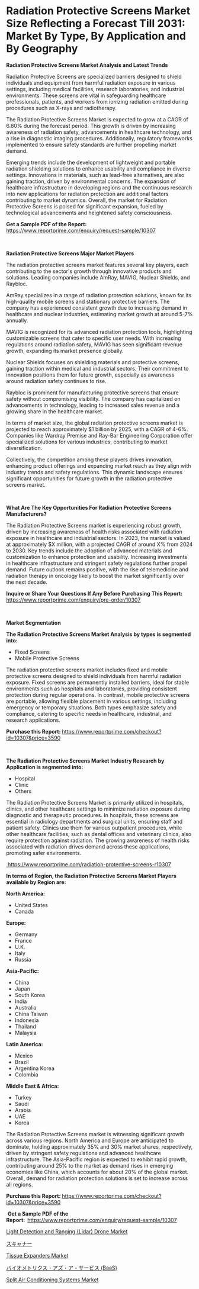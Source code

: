 <p><h1>Radiation Protective Screens Market Size Reflecting a Forecast Till 2031: Market By Type, By Application and By Geography</h1></p><p><strong>Radiation Protective Screens Market Analysis and Latest Trends</strong></p>
<p><p>Radiation Protective Screens are specialized barriers designed to shield individuals and equipment from harmful radiation exposure in various settings, including medical facilities, research laboratories, and industrial environments. These screens are vital in safeguarding healthcare professionals, patients, and workers from ionizing radiation emitted during procedures such as X-rays and radiotherapy.</p><p>The Radiation Protective Screens Market is expected to grow at a CAGR of 6.80% during the forecast period. This growth is driven by increasing awareness of radiation safety, advancements in healthcare technology, and a rise in diagnostic imaging procedures. Additionally, regulatory frameworks implemented to ensure safety standards are further propelling market demand.</p><p>Emerging trends include the development of lightweight and portable radiation shielding solutions to enhance usability and compliance in diverse settings. Innovations in materials, such as lead-free alternatives, are also gaining traction, driven by environmental concerns. The expansion of healthcare infrastructure in developing regions and the continuous research into new applications for radiation protection are additional factors contributing to market dynamics. Overall, the market for Radiation Protective Screens is poised for significant expansion, fueled by technological advancements and heightened safety consciousness.</p></p>
<p><strong>Get a Sample PDF of the Report:&nbsp;</strong> <a href="https://www.reportprime.com/enquiry/request-sample/10307">https://www.reportprime.com/enquiry/request-sample/10307</a></p>
<p>&nbsp;</p>
<p><strong>Radiation Protective Screens Major Market Players</strong></p>
<p><p>The radiation protective screens market features several key players, each contributing to the sector's growth through innovative products and solutions. Leading companies include AmRay, MAVIG, Nuclear Shields, and Raybloc. </p><p>AmRay specializes in a range of radiation protection solutions, known for its high-quality mobile screens and stationary protective barriers. The company has experienced consistent growth due to increasing demand in healthcare and nuclear industries, estimating market growth at around 5-7% annually. </p><p>MAVIG is recognized for its advanced radiation protection tools, highlighting customizable screens that cater to specific user needs. With increasing regulations around radiation safety, MAVIG has seen significant revenue growth, expanding its market presence globally.</p><p>Nuclear Shields focuses on shielding materials and protective screens, gaining traction within medical and industrial sectors. Their commitment to innovation positions them for future growth, especially as awareness around radiation safety continues to rise.</p><p>Raybloc is prominent for manufacturing protective screens that ensure safety without compromising visibility. The company has capitalized on advancements in technology, leading to increased sales revenue and a growing share in the healthcare market.</p><p>In terms of market size, the global radiation protective screens market is projected to reach approximately $1 billion by 2025, with a CAGR of 4-6%. Companies like Wardray Premise and Ray-Bar Engineering Corporation offer specialized solutions for various industries, contributing to market diversification.</p><p>Collectively, the competition among these players drives innovation, enhancing product offerings and expanding market reach as they align with industry trends and safety regulations. This dynamic landscape ensures significant opportunities for future growth in the radiation protective screens market.</p></p>
<p>&nbsp;</p>
<p><strong>What Are The Key Opportunities For Radiation Protective Screens Manufacturers?</strong></p>
<p><p>The Radiation Protective Screens market is experiencing robust growth, driven by increasing awareness of health risks associated with radiation exposure in healthcare and industrial sectors. In 2023, the market is valued at approximately $X million, with a projected CAGR of around X% from 2024 to 2030. Key trends include the adoption of advanced materials and customization to enhance protection and usability. Increasing investments in healthcare infrastructure and stringent safety regulations further propel demand. Future outlook remains positive, with the rise of telemedicine and radiation therapy in oncology likely to boost the market significantly over the next decade.</p></p>
<p><strong>Inquire or Share Your Questions If Any Before Purchasing This Report:</strong> <a href="https://www.reportprime.com/enquiry/pre-order/10307">https://www.reportprime.com/enquiry/pre-order/10307</a></p>
<p>&nbsp;</p>
<p><strong>Market Segmentation</strong></p>
<p><strong>The Radiation Protective Screens Market Analysis by types is segmented into:</strong></p>
<p><ul><li>Fixed Screens</li><li>Mobile Protective Screens</li></ul></p>
<p><p>The radiation protective screens market includes fixed and mobile protective screens designed to shield individuals from harmful radiation exposure. Fixed screens are permanently installed barriers, ideal for stable environments such as hospitals and laboratories, providing consistent protection during regular operations. In contrast, mobile protective screens are portable, allowing flexible placement in various settings, including emergency or temporary situations. Both types emphasize safety and compliance, catering to specific needs in healthcare, industrial, and research applications.</p></p>
<p><strong>Purchase this Report:&nbsp;</strong><a href="https://www.reportprime.com/checkout?id=10307&price=3590">https://www.reportprime.com/checkout?id=10307&price=3590</a></p>
<p>&nbsp;</p>
<p><strong>The Radiation Protective Screens Market Industry Research by Application is segmented into:</strong></p>
<p><ul><li>Hospital</li><li>Clinic</li><li>Others</li></ul></p>
<p><p>The Radiation Protective Screens Market is primarily utilized in hospitals, clinics, and other healthcare settings to minimize radiation exposure during diagnostic and therapeutic procedures. In hospitals, these screens are essential in radiology departments and surgical units, ensuring staff and patient safety. Clinics use them for various outpatient procedures, while other healthcare facilities, such as dental offices and veterinary clinics, also require protection against radiation. The growing awareness of health risks associated with radiation drives demand across these applications, promoting safer environments.</p></p>
<p><a href="https://www.reportprime.com/radiation-protective-screens-r10307">&nbsp;https://www.reportprime.com/radiation-protective-screens-r10307</a></p>
<p><strong>In terms of Region, the Radiation Protective Screens Market Players available by Region are:</strong></p>
<p>
    <p> <strong> North America: </strong>
        <ul>
            <li>United States</li>
            <li>Canada</li>
        </ul>
        </p> 
    <p> <strong> Europe: </strong>
        <ul>
            <li>Germany</li>
            <li>France</li>
            <li>U.K.</li>
            <li>Italy</li>
            <li>Russia</li>
        </ul>
        </p> 
    <p> <strong> Asia-Pacific: </strong>
        <ul>
            <li>China</li>
            <li>Japan</li>
            <li>South Korea</li>
            <li>India</li>
            <li>Australia</li>
            <li>China Taiwan</li>
            <li>Indonesia</li>
            <li>Thailand</li>
            <li>Malaysia</li>
        </ul>
        </p> 
    <p> <strong> Latin America: </strong>
        <ul>
            <li>Mexico</li>
            <li>Brazil</li>
            <li>Argentina Korea</li>
            <li>Colombia</li>
        </ul>
        </p> 
    <p> <strong> Middle East & Africa: </strong>
        <ul>
            <li>Turkey</li>
            <li>Saudi</li>
            <li>Arabia</li>
            <li>UAE</li>
            <li>Korea</li>
        </ul>
    </p>
    </p>
<p><p>The Radiation Protective Screens market is witnessing significant growth across various regions. North America and Europe are anticipated to dominate, holding approximately 35% and 30% market shares, respectively, driven by stringent safety regulations and advanced healthcare infrastructure. The Asia-Pacific region is expected to exhibit rapid growth, contributing around 25% to the market as demand rises in emerging economies like China, which accounts for about 20% of the global market. Overall, demand for radiation protection solutions is set to increase across all regions.</p></p>
<p><strong>Purchase this Report: </strong><a href="https://www.reportprime.com/checkout?id=10307&price=3590">https://www.reportprime.com/checkout?id=10307&price=3590</a></p>
<p>&nbsp;<strong>Get a Sample PDF of the Report:&nbsp;&nbsp;</strong><a href="https://www.reportprime.com/enquiry/request-sample/10307">https://www.reportprime.com/enquiry/request-sample/10307</a></p>
<p><strong></strong></p>
<p><p><a href="https://medium.com/@caseyshhand587/the-market-for-light-detection-and-ranging-lidar-drone-market-is-examined-in-this-report-along-f11a621c67fb">Light Detection and Ranging (Lidar) Drone Market</a></p><p><a href="https://github.com/lababdou/Market-Research-Report-List-6/blob/main/99534376583.md">スキャナー</a></p><p><a href="https://www.linkedin.com/pulse/global-tissue-expanders-market-opportunities-challenges2024-2xs7f?trackingId=%2Bq0%2FAubgTfWtvZABSLOUbw%3D%3D">Tissue Expanders Market</a></p><p><a href="https://medium.com/@jolyongue8huy/biometric-as-a-serivce-baas-market-%E3%81%AE%E3%82%B0%E3%83%AD%E3%83%BC%E3%83%90%E3%83%AB%E5%B8%82%E5%A0%B4%E6%A6%82%E8%A6%81%E3%81%AF-%E4%B8%96%E7%95%8C%E3%81%8A%E3%82%88%E3%81%B3%E4%B8%BB%E8%A6%81%E5%B8%82%E5%A0%B4%E3%81%AB%E3%81%8A%E3%81%91%E3%82%8B%E6%A5%AD%E7%95%8C%E3%81%AB%E5%BD%B1%E9%9F%BF%E3%82%92%E4%B8%8E%E3%81%88%E3%82%8B%E4%B8%BB%E8%A6%81%E3%81%AA%E3%83%88%E3%83%AC%E3%83%B3%E3%83%89%E3%81%AB%E3%81%A4%E3%81%84%E3%81%A6-%E7%8B%AC%E8%87%AA%E3%81%AE%E8%A6%96%E7%82%B9%E3%82%92%E6%8F%90%E4%BE%9B%E3%81%97%E3%81%BE%E3%81%99-115f5b62fe0f?postPublishedType=initial">バイオメトリクス・アズ・ア・サービス (BaaS)</a></p><p><a href="https://www.linkedin.com/pulse/global-split-air-conditioning-systems-market-status-2024--wcsmf?trackingId=yLuQ7BKFTDW%2F47lzrbiIlg%3D%3D">Split Air Conditioning Systems Market</a></p></p>